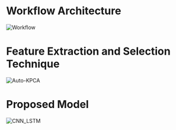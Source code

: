 # Workflow Architecture
![Workflow](https://github.com/madhyam2001/Mental_State-Classification/assets/88341627/6ad0cd72-81db-4cb8-b99e-5b62273b95fc)

# Feature Extraction and Selection Technique
![Auto-KPCA](https://github.com/madhyam2001/Mental_State-Classification/assets/88341627/ea079566-53d1-419f-9832-ba57465e6330)

# Proposed Model
![CNN_LSTM](https://github.com/madhyam2001/Mental_State-Classification/assets/88341627/169afefa-132f-4866-bb0b-154573043e66)

